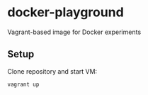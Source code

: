 # docker-playground

Vagrant-based image for Docker experiments

## Setup

Clone repository and start VM:

```
vagrant up
```